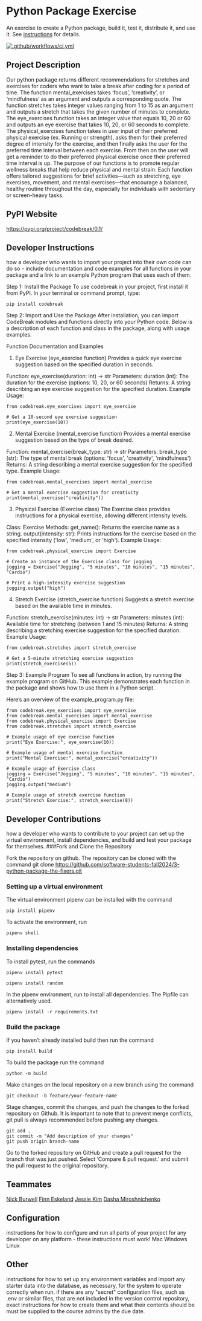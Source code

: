 # Python Package Exercise

An exercise to create a Python package, build it, test it, distribute it, and use it. See [instructions](./instructions.md) for details.

[![.github/workflows/ci.yml](https://github.com/software-students-fall2024/3-python-package-the-fixers/actions/workflows/ci.yml/badge.svg)](https://github.com/software-students-fall2024/3-python-package-the-fixers/actions/workflows/ci.yml)

## Project Description

Our python package returns different recommendations for stretches and exercises for coders who want to take a break after coding for a period of time. The function mental_exercises takes ‘focus’, ‘creativity’, or ‘mindfulness’ as an argument and outputs a corresponding quote. The function stretches takes integer values ranging from 1 to 15 as an argument and outputs a stretch that takes the given number of minutes to complete. The eye_exercises function takes an integer value that equals 10, 20 or 60 and outputs an eye exercise that takes 10, 20, or 60 seconds to complete. The physical_exercises function takes in user input of their preferred physical exercise (ex. Running or strength), asks them for their preferred degree of intensity for the exercise, and then finally asks the user for the preferred time interval between each exercise. From then on the user will get a reminder to do their preferred physical exercise once their preferred time interval is up.  The purpose of our functions is to promote regular wellness breaks that help reduce physical and mental strain. Each function offers tailored suggestions for brief activities—such as stretching, eye exercises, movement, and mental exercises—that encourage a balanced, healthy routine throughout the day, especially for individuals with sedentary or screen-heavy tasks.

## PyPI Website 
https://pypi.org/project/codebreak/0.1/

## Developer Instructions 
how a developer who wants to import your project into their own code can do so - include documentation and code examples for all functions in your package and a link to an example Python program that uses each of them.

Step 1: Install the Package
To use codebreak in your project, first install it from PyPI. In your terminal or command prompt, type:
```
pip install codebreak
```

Step 2: Import and Use the Package
After installation, you can import CodeBreak modules and functions directly into your Python code. Below is a description of each function and class in the package, along with usage examples.

Function Documentation and Examples
1. Eye Exercise (eye_exercise function)
Provides a quick eye exercise suggestion based on the specified duration in seconds.

Function: eye_exercise(duration: int) -> str
Parameters:
duration (int): The duration for the exercise (options: 10, 20, or 60 seconds)
Returns: A string describing an eye exercise suggestion for the specified duration.
Example Usage:

```
from codebreak.eye_exercises import eye_exercise

# Get a 10-second eye exercise suggestion
print(eye_exercise(10))
```

2. Mental Exercise (mental_exercise function)
Provides a mental exercise suggestion based on the type of break desired.

Function: mental_exercise(break_type: str) -> str
Parameters:
break_type (str): The type of mental break (options: 'focus', 'creativity', 'mindfulness')
Returns: A string describing a mental exercise suggestion for the specified type.
Example Usage:
```
from codebreak.mental_exercises import mental_exercise

# Get a mental exercise suggestion for creativity
print(mental_exercise("creativity"))
```
3. Physical Exercise (Exercise class)
The Exercise class provides instructions for a physical exercise, allowing different intensity levels.

Class: Exercise
Methods:
get_name(): Returns the exercise name as a string.
output(intensity: str): Prints instructions for the exercise based on the specified intensity ('low', 'medium', or 'high').
Example Usage:

```
from codebreak.physical_exercise import Exercise

# Create an instance of the Exercise class for jogging
jogging = Exercise("Jogging", "5 minutes", "10 minutes", "15 minutes", "Cardio")

# Print a high-intensity exercise suggestion
jogging.output("high")
```

4. Stretch Exercise (stretch_exercise function)
Suggests a stretch exercise based on the available time in minutes.

Function: stretch_exercise(minutes: int) -> str
Parameters:
minutes (int): Available time for stretching (between 1 and 15 minutes)
Returns: A string describing a stretching exercise suggestion for the specified duration.
Example Usage:
```
from codebreak.stretches import stretch_exercise

# Get a 5-minute stretching exercise suggestion
print(stretch_exercise(5))
```
Step 3: Example Program
To see all functions in action, try running the example program on GitHub. This example demonstrates each function in the package and shows how to use them in a Python script.

Here’s an overview of the example_program.py file:

```
from codebreak.eye_exercises import eye_exercise
from codebreak.mental_exercises import mental_exercise
from codebreak.physical_exercise import Exercise
from codebreak.stretches import stretch_exercise

# Example usage of eye exercise function
print("Eye Exercise:", eye_exercise(10))

# Example usage of mental exercise function
print("Mental Exercise:", mental_exercise("creativity"))

# Example usage of Exercise class
jogging = Exercise("Jogging", "5 minutes", "10 minutes", "15 minutes", "Cardio")
jogging.output("medium")

# Example usage of stretch exercise function
print("Stretch Exercise:", stretch_exercise(8))
```

## Developer Contributions
how a developer who wants to contribute to your project can set up the virtual environment, install dependencies, and build and test your package for themselves.
###Fork and Clone the Repository

Fork the repository on github. The repository can be cloned with the command 
git clone https://github.com/software-students-fall2024/3-python-package-the-fixers.git

### Setting up a virtual environment 
The virtual environment pipenv can be installed with the command
``` 
pip install pipenv
``` 

To activate the environment, run
``` 
pipenv shell
``` 

### Installing dependencies

To install pytest, run the commands
``` 
pipenv install pytest
``` 
``` 
pipenv install random
``` 

In the pipenv environment, run to install all dependencies. The Pipfile can alternatively used.
``` 
pipenv install -r requirements.txt
``` 

### Build the package 
If you haven’t already installed build then run the command
``` 
pip install build 
``` 
To build the package run the command 
``` 
python -m build
``` 
Make changes on the local repository on a new branch using the command
``` 
git checkout -b feature/your-feature-name
``` 
Stage changes, commit the changes, and push the changes to the forked repository on Github. It is important to note that to prevent merge conflicts, git pull is always recommended before pushing any changes. 
``` 
git add .
git commit -m "Add description of your changes"
git push origin branch-name
``` 
Go to the forked repository on GitHub and create a pull request for the branch that was just pushed. Select ‘Compare & pull request.’ and submit the pull request to the original repository. 

## Teammates 
[Nick Burwell](https://github.com/nickburwell)
[Finn Eskeland](https://github.com/finn1003)
[Jessie Kim](https://github.com/jessiekim0)
[Dasha Miroshnichenko](https://github.com/dm5198)

## Configuration 
instructions for how to configure and run all parts of your project for any developer on any platform - these instructions must work!
Mac
Windows
Linux 

## Other
instructions for how to set up any environment variables and import any starter data into the database, as necessary, for the system to operate correctly when run.
if there are any "secret" configuration files, such as .env or similar files, that are not included in the version control repository, exact instructions for how to create them and what their contents should be must be supplied to the course admins by the due date.
